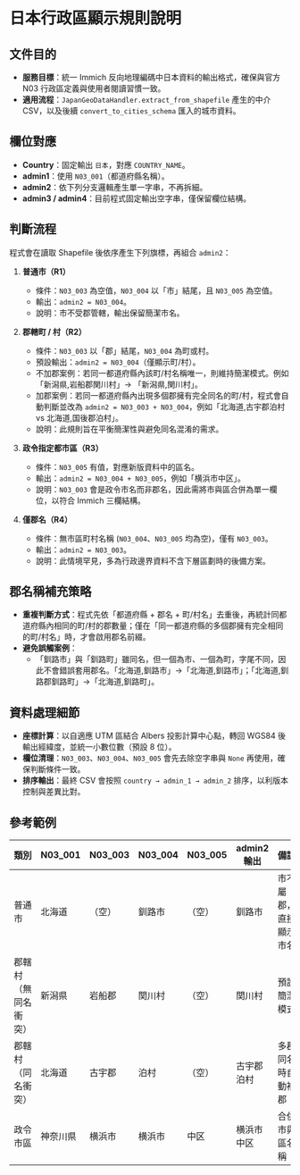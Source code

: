 # 日本行政區顯示規則說明

## 文件目的
- **服務目標**：統一 Immich 反向地理編碼中日本資料的輸出格式，確保與官方 N03 行政區定義與使用者閱讀習慣一致。
- **適用流程**：`JapanGeoDataHandler.extract_from_shapefile` 產生的中介 CSV，以及後續 `convert_to_cities_schema` 匯入的城市資料。

## 欄位對應
- **Country**：固定輸出 `日本`，對應 `COUNTRY_NAME`。
- **admin1**：使用 `N03_001`（都道府縣名稱）。
- **admin2**：依下列分支邏輯產生單一字串，不再拆細。
- **admin3 / admin4**：目前程式固定輸出空字串，僅保留欄位結構。

## 判斷流程
程式會在讀取 Shapefile 後依序產生下列旗標，再組合 `admin2`：

1. **普通市（R1）**
   - 條件：`N03_003` 為空值，`N03_004` 以「市」結尾，且 `N03_005` 為空值。
   - 輸出：`admin2 = N03_004`。
   - 說明：市不受郡管轄，輸出保留簡潔市名。

2. **郡轄町 / 村（R2）**
   - 條件：`N03_003` 以「郡」結尾，`N03_004` 為町或村。
   - 預設輸出：`admin2 = N03_004`（僅顯示町/村）。
   - 不加郡案例：若同一都道府縣內該町/村名稱唯一，則維持簡潔模式。例如「新潟県,岩船郡関川村」-> 「新潟県,関川村」。
   - 加郡案例：若同一都道府縣內出現多個郡擁有完全同名的町/村，程式會自動判斷並改為 `admin2 = N03_003 + N03_004`，例如「北海道,古宇郡泊村 vs 北海道,国後郡泊村」。
   - 說明：此規則旨在平衡簡潔性與避免同名混淆的需求。
   
3. **政令指定都市區（R3）**
   - 條件：`N03_005` 有值，對應新版資料中的區名。
   - 輸出：`admin2 = N03_004 + N03_005`，例如「横浜市中区」。
   - 說明：`N03_003` 會是政令市名而非郡名，因此需將市與區合併為單一欄位，以符合 Immich 三欄結構。

4. **僅郡名（R4）**
   - 條件：無市區町村名稱 (`N03_004`、`N03_005` 均為空)，僅有 `N03_003`。
   - 輸出：`admin2 = N03_003`。
   - 說明：此情境罕見，多為行政邊界資料不含下層區劃時的後備方案。

## 郡名稱補充策略
- **重複判斷方式**：程式先依「都道府縣 + 郡名 + 町/村名」去重後，再統計同都道府縣內相同的町/村的郡數量；僅在「同一都道府縣的多個郡擁有完全相同的町/村名」時，才會啟用郡名前綴。
- **避免誤觸案例**：
  - 「釧路市」與「釧路町」雖同名，但一個為市、一個為町，字尾不同，因此不會錯誤套用郡名。「北海道,釧路市」->「北海道,釧路市」；「北海道,釧路郡釧路町」->「北海道,釧路町」。

## 資料處理細節
- **座標計算**：以自適應 UTM 區結合 Albers 投影計算中心點，轉回 WGS84 後輸出經緯度，並統一小數位數（預設 8 位）。
- **欄位清理**：`N03_003`、`N03_004`、`N03_005` 會先去除空字串與 `None` 再使用，確保判斷條件一致。
- **排序輸出**：最終 CSV 會按照 `country → admin_1 → admin_2` 排序，以利版本控制與差異比對。

## 參考範例
| 類別 | N03_001 | N03_003 | N03_004 | N03_005 | admin2 輸出 | 備註 |
| --- | --- | --- | --- | --- | --- | --- |
| 普通市 | 北海道 | （空） | 釧路市 | （空） | 釧路市 | 市不屬郡，直接顯示市名 |
| 郡轄村（無同名衝突） | 新潟県 | 岩船郡 | 関川村 | （空） | 関川村 | 預設簡潔模式 |
| 郡轄村（同名衝突） | 北海道 | 古宇郡 | 泊村 | （空） | 古宇郡泊村 | 多郡同名時自動補郡 |
| 政令市區 | 神奈川県 | 横浜市 | 横浜市 | 中区 | 横浜市中区 | 合併市與區名稱 |
